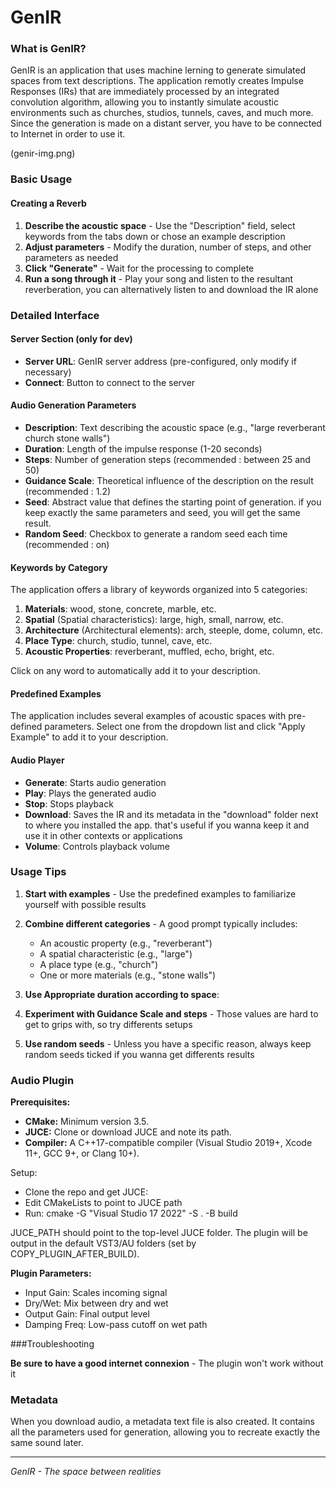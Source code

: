 # GenIR

### What is GenIR?

GenIR is an application that uses machine lerning to generate simulated spaces from text descriptions. The application remotly creates Impulse Responses (IRs) that are immediately processed by an integrated convolution algorithm, allowing you to instantly simulate acoustic environments such as churches, studios, tunnels, caves, and much more. Since the generation is made on a distant server, you have to be connected to Internet in order to use it.


(genir-img.png)

### Basic Usage

#### Creating a Reverb

1. **Describe the acoustic space** - Use the "Description" field, select keywords from the tabs down or chose an example description
2. **Adjust parameters** - Modify the duration, number of steps, and other parameters as needed
3. **Click "Generate"** - Wait for the processing to complete
4. **Run a song through it** - Play your song and listen to the resultant reverberation, you can alternatively listen to and download the IR alone




### Detailed Interface

#### Server Section (only for dev)
- **Server URL**: GenIR server address (pre-configured, only modify if necessary)
- **Connect**: Button to connect to the server


#### Audio Generation Parameters
- **Description**: Text describing the acoustic space (e.g., "large reverberant church stone walls")
- **Duration**: Length of the impulse response (1-20 seconds)
- **Steps**: Number of generation steps (recommended : between 25 and 50)
- **Guidance Scale**: Theoretical influence of the description on the result (recommended : 1.2)
- **Seed**: Abstract value that defines the starting point of generation. if you keep exactly the same parameters and seed, you will get the same result.
- **Random Seed**: Checkbox to generate a random seed each time (recommended : on)

#### Keywords by Category
The application offers a library of keywords organized into 5 categories:

1. **Materials**: wood, stone, concrete, marble, etc.
2. **Spatial** (Spatial characteristics): large, high, small, narrow, etc.
3. **Architecture** (Architectural elements): arch, steeple, dome, column, etc.
4. **Place Type**: church, studio, tunnel, cave, etc.
5. **Acoustic Properties**: reverberant, muffled, echo, bright, etc.

Click on any word to automatically add it to your description.


#### Predefined Examples
The application includes several examples of acoustic spaces with pre-defined parameters. Select one from the dropdown list and click "Apply Example" to add it to your description.


#### Audio Player
- **Generate**: Starts audio generation
- **Play**: Plays the generated audio
- **Stop**: Stops playback
- **Download**: Saves the IR and its metadata in the "download" folder next to where you installed the app. that's useful if you wanna keep it and use it in other contexts or applications
- **Volume**: Controls playback volume



### Usage Tips

1. **Start with examples** - Use the predefined examples to familiarize yourself with possible results

2. **Combine different categories** - A good prompt typically includes:
   - An acoustic property (e.g., "reverberant")
   - A spatial characteristic (e.g., "large")
   - A place type (e.g., "church")
   - One or more materials (e.g., "stone walls")

3. **Use Appropriate duration according to space**:

4. **Experiment with Guidance Scale and steps** - Those values are hard to get to grips with, so try differents setups

5. **Use random seeds** - Unless you have a specific reason, always keep random seeds ticked if you wanna get differents results



### Audio Plugin

**Prerequisites:**
- **CMake:** Minimum version 3.5.
- **JUCE:** Clone or download JUCE and note its path.
- **Compiler:** A C++17-compatible compiler (Visual Studio 2019+, Xcode 11+, GCC 9+, or Clang 10+).

Setup:
- Clone the repo and get JUCE:
- Edit CMakeLists to point to JUCE path
- Run: cmake -G "Visual Studio 17 2022" -S . -B build

JUCE_PATH should point to the top-level JUCE folder.
The plugin will be output in the default VST3/AU folders (set by COPY_PLUGIN_AFTER_BUILD).

**Plugin Parameters:**
   - Input Gain: Scales incoming signal
   - Dry/Wet: Mix between dry and wet
   - Output Gain: Final output level
   - Damping Freq: Low-pass cutoff on wet path

###Troubleshooting

**Be sure to have a good internet connexion** - The plugin won't work without it




### Metadata
When you download audio, a metadata text file is also created. It contains all the parameters used for generation, allowing you to recreate exactly the same sound later.




---

*GenIR - The space between realities*
